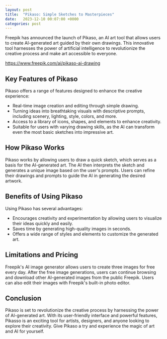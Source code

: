 ```yaml
---
layout: post
title:  "Pikaso: Simple Sketches to Masterpieces"
date:   2023-12-10 00:07:00 +0000
categories: post
---
```


Freepik has announced the launch of Pikaso, an AI art tool that allows users to create AI-generated art guided by their own drawings. This innovative tool harnesses the power of artificial intelligence to revolutionize the creative process and make art accessible to everyone.

https://www.freepik.com/ai/pikaso-ai-drawing

## Key Features of Pikaso

Pikaso offers a range of features designed to enhance the creative experience:

- Real-time image creation and editing through simple drawing.
- Turning ideas into breathtaking visuals with descriptive prompts, including scenery, lighting, style, colors, and more.
- Access to a library of icons, shapes, and elements to enhance creativity.
- Suitable for users with varying drawing skills, as the AI can transform even the most basic sketches into impressive art.

## How Pikaso Works

Pikaso works by allowing users to draw a quick sketch, which serves as a basis for the AI-generated art. The AI then interprets the sketch and generates a unique image based on the user's prompts. Users can refine their drawings and prompts to guide the AI in generating the desired artwork.

## Benefits of Using Pikaso

Using Pikaso has several advantages:

- Encourages creativity and experimentation by allowing users to visualize their ideas quickly and easily.
- Saves time by generating high-quality images in seconds.
- Offers a wide range of styles and elements to customize the generated art.

## Limitations and Pricing

Freepik's AI image generator allows users to create three images for free every day. After the free image generations, users can continue browsing and download other AI-generated images from the public Freepik. Users can also edit their images with Freepik's built-in photo editor.

## Conclusion

Pikaso is set to revolutionize the creative process by harnessing the power of AI-generated art. With its user-friendly interface and powerful features, Pikasso is an exciting tool for artists, designers, and anyone looking to explore their creativity. Give Pikaso a try and experience the magic of art and AI for yourself.